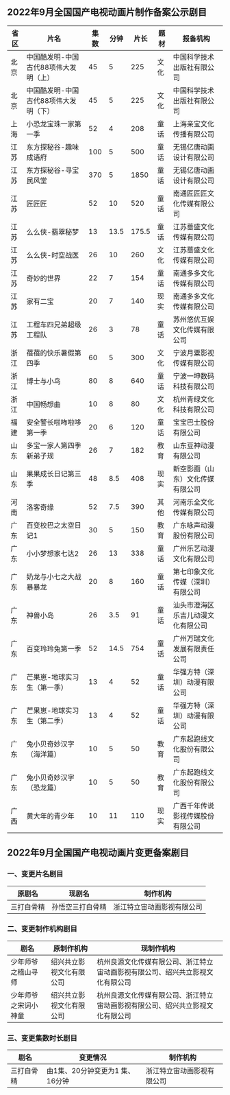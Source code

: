 ## 2022年9月全国国产电视动画片制作备案公示剧目
 省区 | 片名 | 集数 | 分钟 | 片长 | 题材 | 报备机构 
---|---|---|---|---|---|---
 北京 | 中国酷发明-中国古代88项伟大发明（上） | 45 | 5 | 225 | 文化 | 中国科学技术出版社有限公司 
 北京 | 中国酷发明-中国古代88项伟大发明（下） | 45 | 5 | 225 | 文化 | 中国科学技术出版社有限公司 
 上海 | 小恐龙宝珠一家第一季 | 52 | 4 | 208 | 童话 | 上海亲宝文化传播有限公司 
 江苏 | 东方探秘谷-趣味成语府 | 100 | 5 | 500 | 童话 | 无锡亿唐动画设计有限公司 
 江苏 | 东方探秘谷-寻宝民风堂 | 370 | 5 | 1850 | 童话 | 无锡亿唐动画设计有限公司 
 江苏 | 匠匠匠 | 52 | 10 | 520 | 童话 | 南通匠匠匠文化传媒有限公司 
 江苏 | 么么侠-翡翠秘梦 | 13 | 13.5 | 175.5 | 童话 | 江苏蔷盛文化传媒有限公司 
 江苏 | 么么侠-时空战医 | 26 | 10 | 260 | 文化 | 江苏蔷盛文化传媒有限公司 
 江苏 | 奇妙的世界 | 22 | 7 | 154 | 童话 | 南通多多文化传媒有限公司 
 江苏 | 家有二宝 | 20 | 7 | 140 | 现实 | 南通多多文化传媒有限公司 
 江苏 | 工程车四兄弟超级工程队 | 26 | 3 | 78 | 童话 | 苏州悠优互娱文化传媒有限公司 
 浙江 | 蓓蓓的快乐暑假第四季 | 60 | 5 | 300 | 文化 | 宁波月粟影视传媒有限公司 
 浙江 | 博士与小鸟 | 80 | 8 | 640 | 童话 | 宁波一坤数码科技有限公司 
 浙江 | 中国畅想曲 | 10 | 8 | 80 | 文化 | 杭州青绿文化科技有限公司 
 福建 | 安全警长啦咘啦哆 第一季 | 20 | 6 | 120 | 童话 | 宝宝巴士股份有限公司 
 山东 | 多宝一家人第四季新弟子规 | 26 | 7 | 182 | 教育 | 山东豆神动漫有限公司 
 山东 | 果果成长日记第三季 | 48 | 8.5 | 408 | 现实 | 新空影画（山东）文化传媒有限公司 
 河南 | 洛客奇缘 | 52 | 7.5 | 390 | 其他 | 河南乐全文化传媒有限公司 
 广东 | 百变校巴之太空日记1 | 30 | 5 | 150 | 教育 | 广东咏声动漫股份有限公司 
 广东 | 小小梦想家七达2 | 26 | 13 | 338 | 童话 | 广州乐艺动漫文化有限公司 
 广东 | 奶龙与小七之大战暴暴龙 | 20 | 8 | 160 | 童话 | 第七印象文化传媒（深圳）有限公司 
 广东 | 神兽小岛 | 26 | 3.5 | 91 | 童话 | 汕头市澄海区乐吉儿动漫文化有限公司 
 广东 | 百变玲玲兔第一季 | 52 | 14.5 | 754 | 童话 | 广州万瑞文化发展有限责任公司 
 广东 | 芒果崽-地球实习生（第一季） | 13 | 4 | 52 | 童话 | 华强方特（深圳）动漫有限公司 
 广东 | 芒果崽-地球实习生（第二季） | 13 | 4 | 52 | 童话 | 华强方特（深圳）动漫有限公司 
 广东 | 兔小贝奇妙汉字（海洋篇） | 10 | 5 | 50 | 教育 | 广东起跑线文化股份有限公司 
 广东 | 兔小贝奇妙汉字（恐龙篇） | 10 | 5 | 50 | 教育 | 广东起跑线文化股份有限公司 
 广西 | 黄大年的青少年 | 10 | 11 | 110 | 现实 | 广西千年传说影视传媒股份有限公司 

## 2022年9月全国国产电视动画片变更备案剧目
### 一、变更片名剧目
 原剧名 | 现剧名 | 制作机构 
---|---|---
 三打白骨精 | 孙悟空三打白骨精 | 浙江特立宙动画影视有限公司 

### 二、变更制作机构剧目
 剧名 | 原制作机构 | 现制作机构 
---|---|---
 少年师爷之稽山寻师 | 绍兴共立影视文化有限公司 | 杭州良源文化传媒有限公司、浙江特立宙动画影视有限公司、绍兴共立影视文化有限公司 
 少年师爷之宋词小神童 | 绍兴共立影视文化有限公司 | 杭州良源文化传媒有限公司、浙江特立宙动画影视有限公司、绍兴共立影视文化有限公司 

### 三、变更集数时长剧目
 剧名 | 变更情况 | 制作机构 
---|---|---
 三打白骨精 | 由1集、20分钟变更为1 集、16分钟 | 浙江特立宙动画影视有限公司 